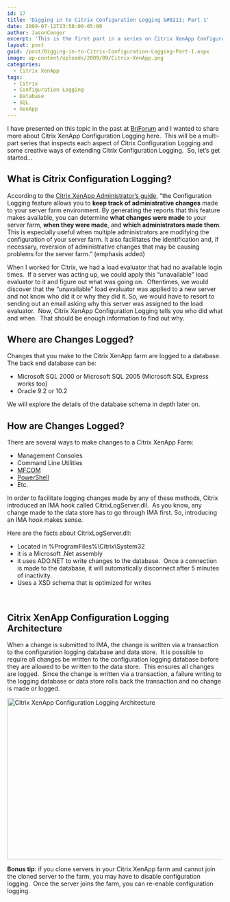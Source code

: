 ```yaml
---
id: 17
title: 'Digging in to Citrix Configuration Logging &#8211; Part 1'
date: 2009-07-12T23:58:00-05:00
author: JasonConger
excerpt: 'This is the first part in a series on Citrix XenApp Configuration Logging.  Citrix XenApp Configuration Logging helps keep track of changes made to your server farm.  This feature can tell you what changes were made to your server farm, when they were made, and who made them. Part 1 in this series will further define where changes are logged and how the changes are logged.'
layout: post
guid: /post/Digging-in-to-Citrix-Configuration-Logging-Part-1.aspx
image: wp-content/uploads/2009/09/Citrix-XenApp.png
categories:
  - Citrix XenApp
tags:
  - Citrix
  - Configuration Logging
  - Database
  - SQL
  - XenApp
---
```

I have presented on this topic in the past at <a href="http://briforum.com/" target="_blank">BriForum</a> and I wanted to share more about Citrix XenApp Configuration Logging here.  This will be a multi-part series that inspects each aspect of Citrix Configuration Logging and some creative ways of extending Citrix Configuration Logging.  So, let’s get started…
<h2>What is Citrix Configuration Logging?</h2>
According to the <a href="http://support.citrix.com/servlet/KbServlet/download/14596-102-19092/Presentation_Server_Administrator_Guide.pdf" target="_blank">Citrix XenApp Administrator’s guide</a>, “the Configuration Logging feature allows you to <strong>keep track of administrative changes</strong> made to your server farm environment. By generating the reports that this feature makes available, you can determine <strong>what changes were made</strong> to your server farm, <strong>when they were made</strong>, and <strong>which administrators made them</strong>. This is especially useful when multiple administrators are modifying the configuration of your server farm. It also facilitates the identification and, if necessary, reversion of administrative changes that may be causing problems for the server farm.” (emphasis added)

When I worked for Citrix, we had a load evaluator that had no available login times.  If a server was acting up, we could apply this “unavailable” load evaluator to it and figure out what was going on.  Oftentimes, we would discover that the “unavailable” load evaluator was applied to a new server and not know who did it or why they did it. So, we would have to resort to sending out an email asking why this server was assigned to the load evaluator.  Now, Citrix XenApp Configuration Logging tells you who did what and when.  That should be enough information to find out why.
<h2>Where are Changes Logged?</h2>
Changes that you make to the Citrix XenApp farm are logged to a database.  The back end database can be:
<ul>
	<li>Microsoft SQL 2000 or Microsoft SQL 2005 (Microsoft SQL Express works too)</li>
	<li>Oracle 9.2 or 10.2 </li>
</ul>
We will explore the details of the database schema in depth later on.
<h2>How are Changes Logged?</h2>
There are several ways to make changes to a Citrix XenApp Farm:
<ul>
	<li>Management Consoles</li>
	<li>Command Line Utilities</li>
	<li><a href="http://community.citrix.com/display/xa/XenApp+Management+SDK" target="_blank">MFCOM</a></li>
	<li><a href="http://www.microsoft.com/powershell" target="_blank">PowerShell</a></li>
	<li>Etc.</li>
</ul>
In order to facilitate logging changes made by any of these methods, Citrix introduced an IMA hook called CitrixLogServer.dll.  As you know, any change made to the data store has to go through IMA first. So, introducing an IMA hook makes sense.

Here are the facts about CitrixLogServer.dll:
<ul>
	<li>Located in %ProgramFiles%\Citrix\System32</li>
	<li>it is a Microsoft .Net assembly</li>
	<li>it uses ADO.NET to write changes to the database.  Once a connection is made to the database, it will automatically disconnect after 5 minutes of inactivity.</li>
	<li>Uses a XSD schema that is optimized for writes</li>
</ul>
 
<h2>Citrix XenApp Configuration Logging Architecture</h2>
When a change is submitted to IMA, the change is written via a transaction to the configuration logging database and data store.  It is possible to require all changes be written to the configuration logging database before they are allowed to be written to the data store.  This ensures all changes are logged.  Since the change is written via a transaction, a failure writing to the logging database or data store rolls back the transaction and no change is made or logged.

<a href="http://www.jasonconger.com/images/articleImages/ctx-cnfglog-overview.png"><img style="display: inline; border-width: 0px;" title="Citrix XenApp Configuration Logging Architecture" src="http://www.jasonconger.com/images/articleImages/ctx-cnfglog-overview_thumb.png" border="0" alt="Citrix XenApp Configuration Logging Architecture" width="580" height="377" /></a>

<strong>Bonus tip</strong>: if you clone servers in your Citrix XenApp farm and cannot join the cloned server to the farm, you may have to disable configuration logging.  Once the server joins the farm, you can re-enable configuration logging.